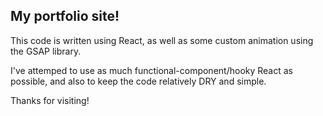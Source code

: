 ## My portfolio site!

This code is written using React, as well as some custom animation using the GSAP library.

I've attemped to use as much functional-component/hooky React as possible, and also to keep the code relatively DRY and simple.

Thanks for visiting!
